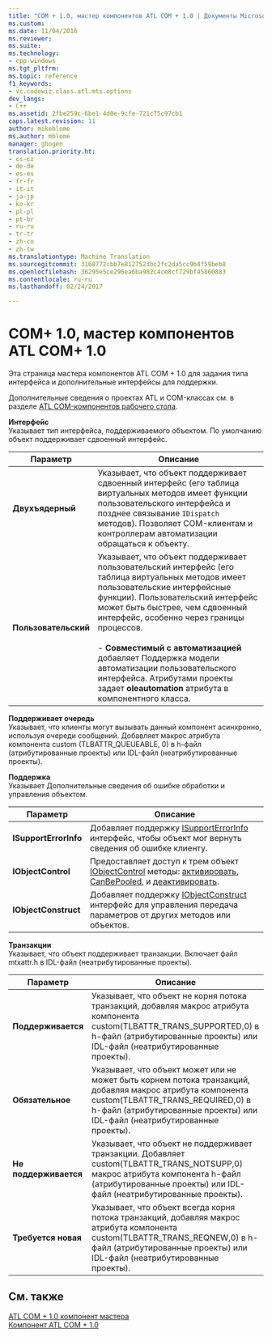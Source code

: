 ```yaml
---
title: "COM + 1.0, мастер компонентов ATL COM + 1.0 | Документы Microsoft"
ms.custom: 
ms.date: 11/04/2016
ms.reviewer: 
ms.suite: 
ms.technology:
- cpp-windows
ms.tgt_pltfrm: 
ms.topic: reference
f1_keywords:
- vc.codewiz.class.atl.mts.options
dev_langs:
- C++
ms.assetid: 2fbe259c-6be1-4d0e-9cfe-721c75c97cb1
caps.latest.revision: 11
author: mikeblome
ms.author: mblome
manager: ghogen
translation.priority.ht:
- cs-cz
- de-de
- es-es
- fr-fr
- it-it
- ja-jp
- ko-kr
- pl-pl
- pt-br
- ru-ru
- tr-tr
- zh-cn
- zh-tw
ms.translationtype: Machine Translation
ms.sourcegitcommit: 3168772cbb7e8127523bc2fc2da5cc9b4f59beb8
ms.openlocfilehash: 36295e5ce296ea6ba982c4ce8cf729bf45860883
ms.contentlocale: ru-ru
ms.lasthandoff: 02/24/2017

---
```

# <a name="com-10-atl-com-10-component-wizard"></a>COM+ 1.0, мастер компонентов ATL COM+ 1.0
Эта страница мастера компонентов ATL COM + 1.0 для задания типа интерфейса и дополнительные интерфейсы для поддержки.  
  
 Дополнительные сведения о проектах ATL и COM-классах см. в разделе [ATL COM-компонентов рабочего стола](../../atl/atl-com-desktop-components.md).  
  
 **Интерфейс**  
 Указывает тип интерфейса, поддерживаемого объектом. По умолчанию объект поддерживает сдвоенный интерфейс.  
  
|Параметр|Описание|  
|------------|-----------------|  
|**Двухъядерный**|Указывает, что объект поддерживает сдвоенный интерфейс (его таблица виртуальных методов имеет функции пользовательского интерфейса и позднее связывание `IDispatch` методов). Позволяет COM-клиентам и контроллерам автоматизации обращаться к объекту.|  
|**Пользовательский**|Указывает, что объект поддерживает пользовательский интерфейс (его таблица виртуальных методов имеет пользовательские интерфейсные функции). Пользовательский интерфейс может быть быстрее, чем сдвоенный интерфейс, особенно через границы процессов.<br /><br /> -   **Совместимый с автоматизацией** добавляет Поддержка модели автоматизации пользовательского интерфейса. Атрибутами проекты задает **oleautomation** атрибута в компонентного класса.|  
  
 **Поддерживает очередь**  
 Указывает, что клиенты могут вызывать данный компонент асинхронно, используя очереди сообщений. Добавляет макрос атрибута компонента custom (TLBATTR_QUEUEABLE, 0) в h-файл (атрибутированные проекты) или IDL-файл (неатрибутированные проекты).  
  
 **Поддержка**  
 Указывает Дополнительные сведения об ошибке обработки и управления объектом.  
  
|Параметр|Описание|  
|------------|-----------------|  
|**ISupportErrorInfo**|Добавляет поддержку [ISupportErrorInfo](../../atl/reference/isupporterrorinfoimpl-class.md) интерфейс, чтобы объект мог вернуть сведения об ошибке клиенту.|  
|**IObjectControl**|Предоставляет доступ к трем объект [IObjectControl](http://msdn.microsoft.com/library/windows/desktop/ms686474) методы: [активировать](http://msdn.microsoft.com/library/windows/desktop/ms681303), [CanBePooled](http://msdn.microsoft.com/library/windows/desktop/ms684322), и [деактивировать](http://msdn.microsoft.com/library/windows/desktop/ms687094).|  
|**IObjectConstruct**|Добавляет поддержку [IObjectConstruct](http://msdn.microsoft.com/library/windows/desktop/ms680583) интерфейс для управления передача параметров от других методов или объектов.|  
  
 **Транзакции**  
 Указывает, что объект поддерживает транзакции. Включает файл mtxattr.h в IDL-файл (неатрибутированные проекты).  
  
|Параметр|Описание|  
|------------|-----------------|  
|**Поддерживается**|Указывает, что объект не корня потока транзакций, добавляя макрос атрибута компонента custom(TLBATTR_TRANS_SUPPORTED,0) в h-файл (атрибутированные проекты) или IDL-файл (неатрибутированные проекты).|  
|**Обязательное**|Указывает, что объект может или не может быть корнем потока транзакций, добавляя макрос атрибута компонента custom(TLBATTR_TRANS_REQUIRED,0) в h-файл (атрибутированные проекты) или IDL-файл (неатрибутированные проекты).|  
|**Не поддерживается**|Указывает, что объект не поддерживает транзакции. Добавляет custom(TLBATTR_TRANS_NOTSUPP,0) макрос атрибута компонента h-файл (атрибутированные проекты) или IDL-файл (неатрибутированные проекты).|  
|**Требуется новая**|Указывает, что объект всегда корня потока транзакций, добавляя макрос атрибута компонента custom(TLBATTR_TRANS_REQNEW,0) в h-файл (атрибутированные проекты) или IDL-файл (неатрибутированные проекты).|  
  
## <a name="see-also"></a>См. также  
 [ATL COM + 1.0 компонент мастера](../../atl/reference/atl-com-plus-1-0-component-wizard.md)   
 [Компонент ATL COM + 1.0](../../atl/reference/adding-an-atl-com-plus-1-0-component.md)


